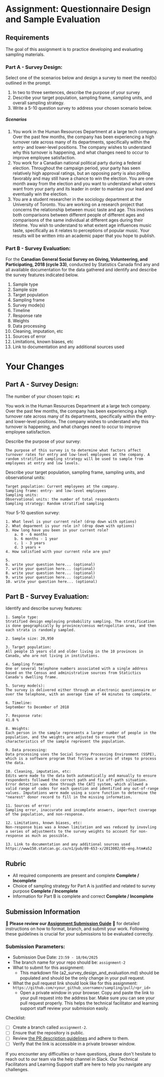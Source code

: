 # Assignment: Questionnaire Design and Sample Evaluation

## Requirements

The goal of this assignment is to practice developing and evaluating sampling materials.

### Part A - Survey Design:

Select one of the scenarios below and design a survey to meet the need(s) outlined in the prompt.

1.	In two to three sentences, describe the purpose of your survey
2.	Describe your target population, sampling frame, sampling units, and overall sampling strategy.
3.	Write a 5-10 question survey to address your chosen scenario below.

##### Scenarios
1.	You work in the Human Resources Department at a large tech company. Over the past few months, the company has been experiencing a high turnover rate across many of its departments, specifically within the entry- and lower-level positions. The company wishes to understand why this turnover is happening, and what changes need to occur to improve employee satisfaction.
2.	You work for a Canadian national political party during a federal election. Throughout the campaign period, your party has seen relatively high approval ratings, but an opposing party is also polling favorably and may still have a chance to win the election. You are one month away from the election and you want to understand what voters want from your party and its leader in order to maintain your lead and eventually win the election.
3.	You are a student researcher in the sociology department at the University of Toronto. You are working on a research project that concerns the relationship between music taste and age. This involves both comparisons between different people of different ages and comparisons of the same individual at different ages during their lifetime. You wish to understand to what extent age influences music taste, specifically as it relates to perceptions of popular music. Your results will be written into an academic paper that you hope to publish.

### Part B - Survey Evaluation:

For the **Canadian General Social Survey on Giving, Volunteering, and Participating, 2018 (cycle 33)**, conducted by Statistics Canada find any and all available documentation for the data gathered and identify and describe the survey features indicated below.

1. Sample type
2. Sample size
3. Target population
4. Sampling frame
5. Survey mode(s) 
6. Timeline
7. Response rate
8. Weights
9. Data processing
10. Cleaning, imputation, etc
11. Sources of error
12. Limitations, known biases, etc
13. Link to documentation and any additional sources used


# Your Changes

## Part A - Survey Design: 

The number of your chosen topic: `#1`

You work in the Human Resources Department at a large tech company. Over the past few months, the company has been experiencing a high turnover rate across many of its departments, specifically within the entry- and lower-level positions. The company wishes to understand why this turnover is happening, and what changes need to occur to improve employee satisfaction.

Describe the purpose of your survey:
```
The purpose of this survey is to determine what factors affect turnover rates for entry and low-level employees at the company. A random stratified sampling strategy will be used to sample from employees at entry and low levels. 

```

Describe your target population, sampling frame, sampling units, and observational units:
```
Target population: Current employees at the company.
Sampling frame: entry- and low-level employees
Sampling units: 
Observational units: the number of total respondents
Sampling strategy: Random stratified sampling
```

Your 5-10 question survey:
```
1. What level is your current role? (drop down with options)
2. What deparment is your role in? (drop dowm with options)
3. How long have you been in your current role?
    a. 0 - 6 months
    b. 6 months - 1 year
    c. 1 - 3 years
    d. 3 years +
4. How satisfied with your current role are you?
    
5. 
6. write your question here... (optional)
7. write your question here... (optional)
8. write your question here... (optional)
9. write your question here... (optional)
10. write your question here... (optional)
```

## Part B - Survey Evaluation:

Identify and describe survey features:

```
1. Sample type: 
Stratified design employing probability sampling. The stratification is done geographically by province/census metropolitan area, and then each strata is randomly sampled.

2. Sample size: 20,950

3. Target population: 
All people 15 years old and older living in the 10 provinces in Canada, who are not living in institutions.

4. Sampling frame: 
One or several telephone numbers associated with a single address based on the Census and administrative sources from Statictics Canada's dwelling frame.

5. Survey mode(s): 
The survey is delivered either through an electronic questionnaire or over the telephone, with an average time of 44 minutes to complete.

6. Timeline: 
September to December of 2018

7. Response rate: 
41.8 %

8. Weights: 
Each person in the sample represents a larger number of people in the population, and the weights are adjusted to ensure that characteristics of the sample represent the population.

9. Data processing: 
Data processing uses the Social Survey Processing Environment (SSPE), which is a software program that follows a series of steps to process the data. 

10. Cleaning, imputation, etc: 
Edits were made to the data both automatically and manually to ensure respondents followed the correct path and fix off-path situation. Error detection was done through the CATI system, which allowed a valid range of codes for each question and identified any out-of-range values. Imputations were made using a score function to determine the "nearest" donor record to fill in the missing information.

11. Sources of error: 
Sampling error, inaccurate and incomplete answers, imperfect coverage of the population, and non-response.

12. Limitations, known biases, etc:
Non-response bias was a known limitation and was reduced by invovling a series of adjustments to the survey weights to account for non-response as much as possible.

13. Link to documentation and any additional sources used
https://www150.statcan.gc.ca/n1/pub/89-653-x/2013002/05-eng.htm#a52
```

## Rubric

-	All required components are present and complete **Complete / Incomplete**
-	Choice of sampling strategy for Part A is justified and related to survey purpose **Complete / Incomplete**
-	Information for Part B is complete and correct **Complete / Incomplete**

## Submission Information

🚨 **Please review our [Assignment Submission Guide](https://github.com/UofT-DSI/onboarding/blob/main/onboarding_documents/submissions.md)** 🚨 for detailed instructions on how to format, branch, and submit your work. Following these guidelines is crucial for your submissions to be evaluated correctly.

### Submission Parameters:
* Submission Due Date: `23:59 - 18/04/2025`
* The branch name for your repo should be: `assignment-2`
* What to submit for this assignment:
    * This markdown file (a2_survey_design_and_evaluation.md) should be populated and should be the only change in your pull request.
* What the pull request link should look like for this assignment: `https://github.com/<your_github_username>/sampling/pull/<pr_id>`
    * Open a private window in your browser. Copy and paste the link to your pull request into the address bar. Make sure you can see your pull request properly. This helps the technical facilitator and learning support staff review your submission easily.

Checklist:
- [ ] Create a branch called `assignment-2`.
- [ ] Ensure that the repository is public.
- [ ] Review [the PR description guidelines](https://github.com/UofT-DSI/onboarding/blob/main/onboarding_documents/submissions.md#guidelines-for-pull-request-descriptions) and adhere to them.
- [ ] Verify that the link is accessible in a private browser window.

If you encounter any difficulties or have questions, please don't hesitate to reach out to our team via the help channel in Slack. Our Technical Facilitators and Learning Support staff are here to help you navigate any challenges.
